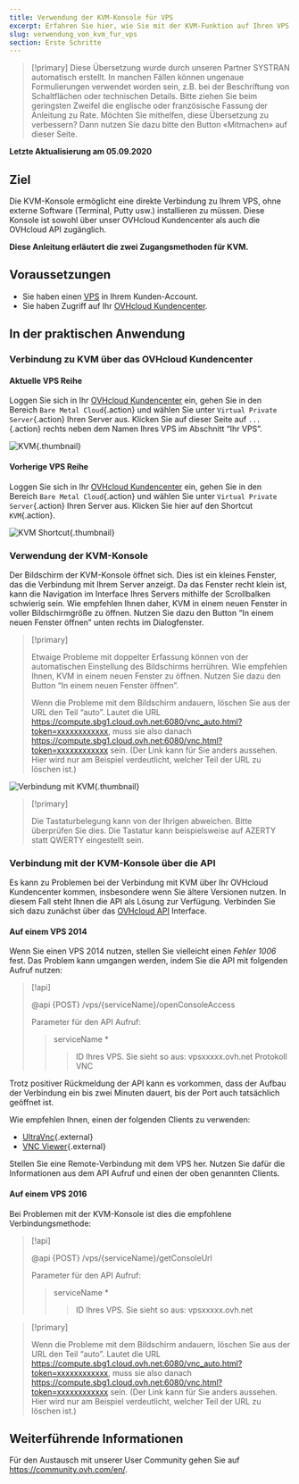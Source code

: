 ```yaml
---
title: Verwendung der KVM-Konsole für VPS
excerpt: Erfahren Sie hier, wie Sie mit der KVM-Funktion auf Ihren VPS zugreifen können
slug: verwendung_von_kvm_fur_vps
section: Erste Schritte
---
```


> [!primary]
> Diese Übersetzung wurde durch unseren Partner SYSTRAN automatisch erstellt. In manchen Fällen können ungenaue Formulierungen verwendet worden sein, z.B. bei der Beschriftung von Schaltflächen oder technischen Details. Bitte ziehen Sie beim geringsten Zweifel die englische oder französische Fassung der Anleitung zu Rate. Möchten Sie mithelfen, diese Übersetzung zu verbessern? Dann nutzen Sie dazu bitte den Button «Mitmachen» auf dieser Seite.
>

**Letzte Aktualisierung am 05.09.2020**

## Ziel

Die KVM-Konsole ermöglicht eine direkte Verbindung zu Ihrem VPS, ohne externe Software (Terminal, Putty usw.) installieren zu müssen. Diese Konsole ist sowohl über unser OVHcloud Kundencenter als auch die OVHcloud API zugänglich.  

**Diese Anleitung erläutert die zwei Zugangsmethoden für KVM.**

## Voraussetzungen

- Sie haben einen [VPS](https://www.ovhcloud.com/de/vps/) in Ihrem Kunden-Account.
- Sie haben Zugriff auf Ihr [OVHcloud Kundencenter](https://www.ovh.com/auth/?action=gotomanager&from=https://www.ovh.de/&ovhSubsidiary=de).

## In der praktischen Anwendung

### Verbindung zu KVM über das OVHcloud Kundencenter

#### Aktuelle VPS Reihe

Loggen Sie sich in Ihr [OVHcloud Kundencenter](https://www.ovh.com/auth/?action=gotomanager&from=https://www.ovh.de/&ovhSubsidiary=de) ein, gehen Sie in den Bereich `Bare Metal Cloud`{.action} und wählen Sie unter `Virtual Private Server`{.action} Ihren Server aus. Klicken Sie auf dieser Seite auf `...`{.action} rechts neben dem Namen Ihres VPS im Abschnitt “Ihr VPS”.

![KVM](images/kvm-new1.png){.thumbnail}

#### Vorherige VPS Reihe

Loggen Sie sich in Ihr [OVHcloud Kundencenter](https://www.ovh.com/auth/?action=gotomanager&from=https://www.ovh.de/&ovhSubsidiary=de) ein, gehen Sie in den Bereich `Bare Metal Cloud`{.action} und wählen Sie unter `Virtual Private Server`{.action} Ihren Server aus. Klicken Sie hier auf den Shortcut `KVM`{.action}.

![KVM Shortcut](images/kvm-new2.png){.thumbnail}

### Verwendung der KVM-Konsole

Der Bildschirm der KVM-Konsole öffnet sich. Dies ist ein kleines Fenster, das die Verbindung mit Ihrem Server anzeigt. Da das Fenster recht klein ist, kann die Navigation im Interface Ihres Servers mithilfe der Scrollbalken schwierig sein. Wie empfehlen Ihnen daher, KVM in einem neuen Fenster in voller Bildschirmgröße zu öffnen. Nutzen Sie dazu den Button “In einem neuen Fenster öffnen” unten rechts im Dialogfenster.

> [!primary]
>
> Etwaige Probleme mit doppelter Erfassung können von der automatischen Einstellung des Bildschirms herrühren. Wie empfehlen Ihnen, KVM in einem neuen Fenster zu öffnen. Nutzen Sie dazu den Button “In einem neuen Fenster öffnen”.
>
> Wenn die Probleme mit dem Bildschirm andauern, löschen Sie aus der URL den Teil “auto”. Lautet die URL https://compute.sbg1.cloud.ovh.net:6080/vnc_auto.html?token=xxxxxxxxxxxx, muss sie also danach https://compute.sbg1.cloud.ovh.net:6080/vnc.html?token=xxxxxxxxxxxx sein. (Der Link kann für Sie anders aussehen. Hier wird nur am Beispiel verdeutlicht, welcher Teil der URL zu löschen ist.)
>

![Verbindung mit KVM](images/kvm_screen.png){.thumbnail}

> [!primary]
>
> Die Tastaturbelegung kann von der Ihrigen abweichen. Bitte überprüfen Sie dies. Die Tastatur kann beispielsweise auf AZERTY statt QWERTY eingestellt sein.
>

### Verbindung mit der KVM-Konsole über die API

Es kann zu Problemen bei der Verbindung mit KVM über Ihr OVHcloud Kundencenter kommen, insbesondere wenn Sie ältere Versionen nutzen. In diesem Fall steht Ihnen die API als Lösung zur Verfügung. Verbinden Sie sich dazu zunächst über das [OVHcloud API](https://api.ovh.com/) Interface.

#### Auf einem VPS 2014

Wenn Sie einen VPS 2014 nutzen, stellen Sie vielleicht einen *Fehler 1006* fest. Das Problem kann umgangen werden, indem Sie die API mit folgenden Aufruf nutzen:

> [!api]
>
> @api {POST} /vps/{serviceName}/openConsoleAccess
>
> Parameter für den API Aufruf:
>
>> serviceName \*
>>> ID Ihres VPS. Sie sieht so aus: vpsxxxxx.ovh.net
>> Protokoll
>>> VNC

Trotz positiver Rückmeldung der API kann es vorkommen, dass der Aufbau der Verbindung ein bis zwei Minuten dauert, bis der Port auch tatsächlich geöffnet ist.

Wie empfehlen Ihnen, einen der folgenden Clients zu verwenden:

- [UltraVnc](https://www.uvnc.com/downloads/ultravnc.html){.external}
- [VNC Viewer](https://www.realvnc.com/en/connect/download/viewer/){.external}

Stellen Sie eine Remote-Verbindung mit dem VPS her. Nutzen Sie dafür die Informationen aus dem API Aufruf und einen der oben genannten Clients.

#### Auf einem VPS 2016

Bei Problemen mit der KVM-Konsole ist dies die empfohlene Verbindungsmethode:

> [!api]
>
> @api {POST} /vps/{serviceName}/getConsoleUrl
>
> Parameter für den API Aufruf:
>
>> serviceName \*
>>> ID Ihres VPS. Sie sieht so aus: vpsxxxxx.ovh.net
>

> [!primary]
>
> Wenn die Probleme mit dem Bildschirm andauern, löschen Sie aus der URL den Teil “auto”. Lautet die URL https://compute.sbg1.cloud.ovh.net:6080/vnc_auto.html?token=xxxxxxxxxxxx, muss sie also danach https://compute.sbg1.cloud.ovh.net:6080/vnc.html?token=xxxxxxxxxxxx sein. (Der Link kann für Sie anders aussehen. Hier wird nur am Beispiel verdeutlicht, welcher Teil der URL zu löschen ist.)
>

## Weiterführende Informationen

Für den Austausch mit unserer User Community gehen Sie auf <https://community.ovh.com/en/>.
